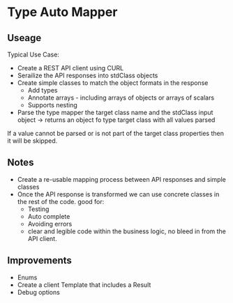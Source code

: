 Type Auto Mapper
===


Useage
----

Typical Use Case:

- Create a REST API client using CURL
- Serailize the API responses into stdClass objects 
- Create simple classes to match the object formats in the response
  - Add types
  - Annotate arrays - including arrays of objects or arrays of scalars
  - Supports nesting
- Parse the type mapper the target class name and the stdClass input object -> returns an object fo type target class with all values parsed 


If a value cannot be parsed or is not part of the target class properties then it will be skipped.



Notes
---

- Create a re-usable mapping process between API responses and simple classes
- Once the API response is transformed we can use concrete classes in the rest of the code. good for:
  - Testing
  - Auto complete
  - Avoiding errors
  - clear and legible code within the business logic, no bleed in from the API client.



Improvements
---

- Enums
- Create a client Template that includes a Result 
- Debug options